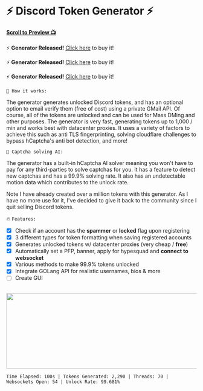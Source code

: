 # ⚡ Discord Token Generator ⚡
 
**<a href="#preview">Scroll to Preview 📺</a>**
<br><br>
⚡ **Generator Released!** [Click here](https://discordtools.bgng.io/product/discord-token-generator-BloxToolz) to buy it!
 
⚡ **Generator Released!** [Click here](https://discordtools.bgng.io/product/discord-token-generator-BloxToolz) to buy it!
 
⚡ **Generator Released!** [Click here](https://discordtools.bgng.io/product/discord-token-generator-BloxToolz) to buy it!
<br><br>
`📝 How it works:`
 
The generator generates unlocked Discord tokens, and has an optional option to email verify them (free of cost) using a private GMail API. Of course, all of the tokens are unlocked and can be used for Mass DMing and other purposes. The generator is very fast, generating tokens up to 1,000 / min and works best with datacenter proxies. It uses a variety of factors to achieve this such as anti TLS fingerprinting, solving cloudflare challenges to bypass hCaptcha's anti bot detection, and more!
 
`🤖 Captcha solving AI:`
 
The generator has a built-in hCaptcha AI solver meaning you won't have to pay for any third-parties to solve captchas for you. It has a feature to detect new captchas and has a 99.9% solving rate. It also has an undetectable motion data which contributes to the unlock rate.
 
Note I have already created over a million tokens with this generator. As I have no more use for it, I've decided to give it back to the community since I quit selling Discord tokens.
 
🔥 `Features:`
<br>
- [x] Check if an account has the **spammer** or **locked** flag upon registering
- [x] 3 different types for token formatting when saving registered accounts
- [x] Generates unlocked tokens w/ datacenter proxies (very cheap / **free**)
- [x] Automatically set a PFP, banner, apply for hypesquad and **connect to websocket**
- [x] Various methods to make 99.9% tokens unlocked
- [x] Integrate GOLang API for realistic usernames, bios & more
- [ ] Create GUI
<br />
 
 <div id="preview"></div>
 
 <img src="https://imagedelivery.net/A5gbiev6F8AaBvp6M146Kw/06595497-b5a0-4813-1a44-e681bbb8f100/w=1500" width="1000" height="200">
 
```dif
Time Elapsed: 100s | Tokens Generated: 2,290 | Threads: 70 | Websockets Open: 54 | Unlock Rate: 99.681%

